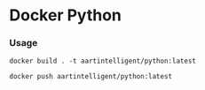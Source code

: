 Docker Python
=============

### Usage

```shell
docker build . -t aartintelligent/python:latest
```

```shell
docker push aartintelligent/python:latest
```
